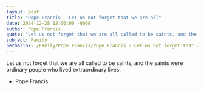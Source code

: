 ```yaml
---
layout: post
title: "Pope Francis - Let us not forget that we are all"
date: 2024-12-28 12:00:00 -0000
author: Pope Francis
quote: "Let us not forget that we are all called to be saints, and the saints were ordinary people who lived extraordinary lives."
subject: Family
permalink: /Family/Pope Francis/Pope Francis - Let us not forget that we are all
---
```


Let us not forget that we are all called to be saints, and the saints were ordinary people who lived extraordinary lives.

- Pope Francis
